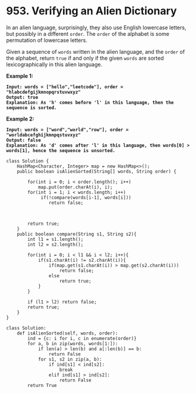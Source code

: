 # 953. Verifying an Alien Dictionary

In an alien language, surprisingly, they also use English lowercase letters, but possibly in a different `order`. The `order` of the alphabet is some permutation of lowercase letters.

Given a sequence of `words` written in the alien language, and the `order` of the alphabet, return `true` if and only if the given `words` are sorted lexicographically in this alien language.

&#x20;

**Example 1:**

<pre><code><strong>Input: words = ["hello","leetcode"], order = "hlabcdefgijkmnopqrstuvwxyz"
</strong><strong>Output: true
</strong><strong>Explanation: As 'h' comes before 'l' in this language, then the sequence is sorted.
</strong></code></pre>

**Example 2:**

<pre><code><strong>Input: words = ["word","world","row"], order = "worldabcefghijkmnpqstuvxyz"
</strong><strong>Output: false
</strong><strong>Explanation: As 'd' comes after 'l' in this language, then words[0] > words[1], hence the sequence is unsorted.
</strong></code></pre>

```
class Solution {
    HashMap<Character, Integer> map = new HashMap<>();
    public boolean isAlienSorted(String[] words, String order) {
        
        for(int i = 0; i < order.length(); i++)
            map.put(order.charAt(i), i);
        for(int i = 1; i < words.length; i++)
             if(!compare(words[i-1], words[i]))
                return false;           
        

        
        return true;
    }
    public boolean compare(String s1, String s2){
        int l1 = s1.length();
        int l2 = s2.length();
        
        for(int i = 0; i < l1 && i < l2; i++){
            if(s1.charAt(i) != s2.charAt(i)){
                if(map.get(s1.charAt(i)) > map.get(s2.charAt(i)))
                    return false;
                else
                    return true;        
            }
        }

        if (l1 > l2) return false;
        return true;
    }
}

class Solution:
    def isAlienSorted(self, words, order):
        ind = {c: i for i, c in enumerate(order)}
        for a, b in zip(words, words[1:]):
            if len(a) > len(b) and a[:len(b)] == b:
                return False
            for s1, s2 in zip(a, b):
                if ind[s1] < ind[s2]:
                    break
                elif ind[s1] > ind[s2]:
                    return False
        return True
```
